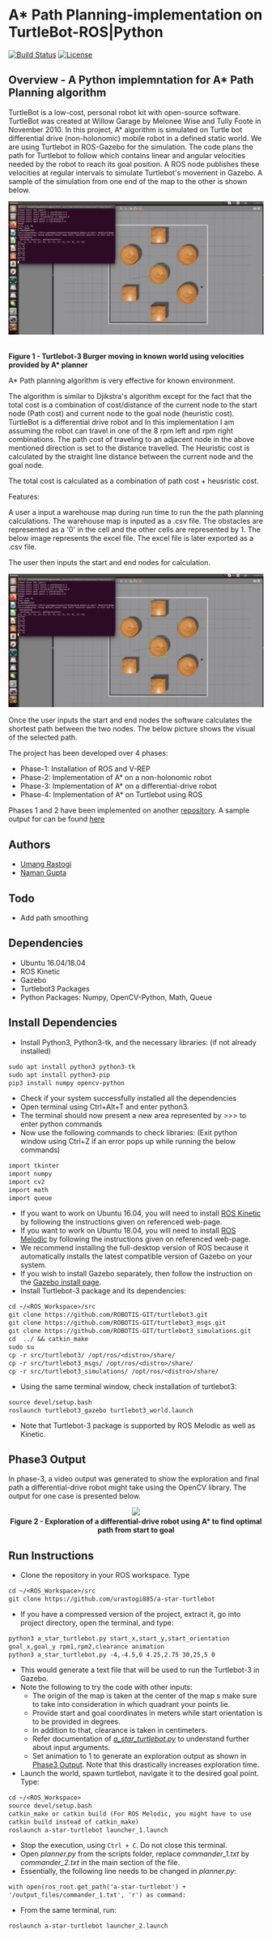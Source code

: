 # A* Path Planning-implementation on TurtleBot-ROS|Python
[![Build Status](https://travis-ci.org/urastogi885/a-star-turtlebot.svg?branch=master)](https://travis-ci.org/urastogi885/a-star-turtlebot)
[![License](https://img.shields.io/badge/License-BSD%203--Clause-blue.svg)](https://github.com/urastogi885/a-star-turtlebot/blob/master/LICENSE)


## Overview - A Python implemntation for A* Path Planning algorithm

TurtleBot is a low-cost, personal robot kit with open-source software. TurtleBot was created at Willow Garage by Melonee Wise and Tully Foote in November 2010. In this project, A* algorithm is simulated on Turtle bot differential drive (non-holonomic) mobile robot in a defined static world. We are using Turtlebot in ROS-Gazebo for the simulation. The code plans the path for Turtlebot to follow which  contains linear and angular velocities needed by the robot to reach its goal position. A ROS node publishes these velocities at regular 
intervals to simulate Turtlebot's movement in Gazebo. A sample of the simulation from one end of the map to the other 
is shown below.

<p align="center">
  <p align="center"><img src="astar.png"></p>
  <br><b>Figure 1 - Turtlebot-3 Burger moving in known world using velocities provided by A* planner</b><br>
</p>

A* Path planning algorithm is very effective for known environment. 

The algorithm is similar to Djikstra's algorithm except for the fact that the total cost is a combination of cost/distance of the current node to the start node (Path cost) and current node to the goal node (heuristic cost). TurtleBot is a differential drive robot and In this implementation I am assuming the robot can travel in one of the 8 rpm left and rpm right combinations. The path cost of traveling to an adjacent node in the above mentioned direction is set to the distance travelled. The Heuristic cost is calculated by the straight line distance between the current node and the goal node. 

The total cost is calculated as a combination of path cost + heusristic cost.

Features:

A user a input a warehouse map during run time to run the the path planning calculations. The warehouse map is inputed as a .csv file. The obstacles are represented as a '0' in the cell and the other cells are represented by 1.
The below image represents the excel file. The excel file is later exported as a .csv file.


The user then inputs the start and end nodes for calculation.

<p align="center"><img src="astar.png"></p>

Once the user inputs the start and end nodes the software calculates the shortest path between the two nodes. The below picture shows the visual of the selected path. 


The project has been developed over 4 phases:
- Phase-1: Installation of ROS and V-REP
- Phase-2: Implementation of A* on a non-holonomic robot
- Phase-3: Implementation of A* on a differential-drive robot
- Phase-4: Implementation of A* on Turtlebot using ROS

Phases 1 and 2 have been implemented on another [repository](https://github.com/urastogi885/a-star-robot). A sample output for can be found [here](https://github.com/urastogi885/a-star-turtlebot#phase3-output)

## Authors

- [Umang Rastogi](https://github.com/urastogi885)
- [Naman Gupta](https://github.com/namangupta98)

## Todo

- Add path smoothing

## Dependencies

- Ubuntu 16.04/18.04
- ROS Kinetic
- Gazebo
- Turtlebot3 Packages
- Python Packages: Numpy, OpenCV-Python, Math, Queue

## Install Dependencies

- Install Python3, Python3-tk, and the necessary libraries: (if not already installed)

```
sudo apt install python3 python3-tk
sudo apt install python3-pip
pip3 install numpy opencv-python
```

- Check if your system successfully installed all the dependencies
- Open terminal using Ctrl+Alt+T and enter python3.
- The terminal should now present a new area represented by >>> to enter python commands
- Now use the following commands to check libraries: (Exit python window using Ctrl+Z if an error pops up while running 
the below commands)

```
import tkinter
import numpy
import cv2
import math
import queue
```

- If you want to work on Ubuntu 16.04, you will need to install [ROS Kinetic](http://wiki.ros.org/kinetic/Installation/Ubuntu)
by following the instructions given on referenced web-page.
- If you want to work on Ubuntu 18.04, you will need to install [ROS Melodic](http://wiki.ros.org/melodic/Installation/Ubuntu)
by following the instructions given on referenced web-page.
- We recommend installing the full-desktop version of ROS because it automatically installs the latest compatible version of
Gazebo on your system.
- If you wish to install Gazebo separately, then follow the instruction on the [Gazebo install page](http://gazebosim.org/tutorials?tut=install_ubuntu&cat=install).
- Install Turtlebot-3 package and its dependencies:
```
cd ~/<ROS_Workspace>/src
git clone https://github.com/ROBOTIS-GIT/turtlebot3.git
git clone https://github.com/ROBOTIS-GIT/turtlebot3_msgs.git
git clone https://github.com/ROBOTIS-GIT/turtlebot3_simulations.git
cd  ../ && catkin_make
sudo su
cp -r src/turtlebot3/ /opt/ros/<distro>/share/
cp -r src/turtlebot3_msgs/ /opt/ros/<distro>/share/
cp -r src/turtlebot3_simulations/ /opt/ros/<distro>/share/
```
- Using the same terminal window, check installation of turtlebot3:
```
source devel/setup.bash
roslaunch turtlebot3_gazebo turtlebot3_world.launch
```
- Note that Turtlebot-3 package is supported by ROS Melodic as well as Kinetic.

## Phase3 Output

In phase-3, a video output was generated to show the exploration and final path a differential-drive robot might take 
using the OpenCV library. The output for one case is presented below.

<p align="center">
  <img src="https://github.com/urastogi885/a-star-turtlebot/blob/master/images/phase3.gif">
  <br><b>Figure 2 - Exploration of a differential-drive robot using A* to find optimal path from start to goal</b><br>
</p>
 
## Run Instructions

- Clone the repository in your ROS workspace. Type
```
cd ~/<ROS_Workspace>/src
git clone https://github.com/urastogi885/a-star-turtlebot
```

- If you have a compressed version of the project, extract it, go into project directory, open the terminal, and type:

```
python3 a_star_turtlebot.py start_x,start_y,start_orientation goal_x,goal_y rpm1,rpm2,clearance animation
python3 a_star_turtlebot.py -4,-4.5,0 4.25,2.75 30,25,5 0
```

- This would generate a text file that will be used to run the Turtlebot-3 in Gazebo.
- Note the following to try the code with other inputs:
    - The origin of the map is taken at the center of the map s make sure to take into consideration in which 
    quadrant your points lie.
    - Provide start and goal coordinates in meters while start orientation is to be provided in degrees.
    - In addition to that, clearance is taken in centimeters.
    - Refer documentation of [*a_star_turtlebot.py*](https://github.com/urastogi885/a-star-turtlebot/blob/master/a_star_turtlebot.py) to
    understand further about input arguments.
    - Set animation to 1 to generate an exploration output as shown in [Phase3 Output](https://github.com/urastogi885/a-star-turtlebot#phase3-output).
    Note that this drastically increases exploration time. 
- Launch the world, spawn turtlebot, navigate it to the desired goal point. Type:

```
cd ~/<ROS_Workspace>
source devel/setup.bash
catkin_make or catkin build (For ROS Melodic, you might have to use catkin build instead of catkin_make)
roslaunch a-star-turtlebot launcher_1.launch
```

- Stop the execution, using ```Ctrl + C```. Do not close this terminal.
- Open *planner.py* from the scripts folder, replace *commander_1.txt* by *commander_2.txt* in the main section of the file.
- Essentially, the following line needs to be changed in *planner.py*:
```
with open(ros_root.get_path('a-star-turtlebot') + '/output_files/commander_1.txt', 'r') as command:
```

- From the same terminal, run:
```
roslaunch a-star-turtlebot launcher_2.launch
```

